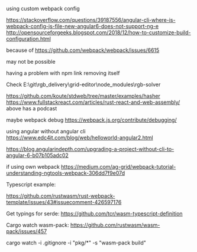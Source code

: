using custom webpack config

https://stackoverflow.com/questions/39187556/angular-cli-where-is-webpack-config-js-file-new-angular6-does-not-support-ng-e
http://opensourceforgeeks.blogspot.com/2018/12/how-to-customize-build-configuration.html

because of 
https://github.com/webpack/webpack/issues/6615

may not be possible

having a problem with npm link removing itself

Check E:\git\rgb_delivery\grid-editor\node_modules\rgb-solver



https://github.com/koute/stdweb/tree/master/examples/hasher
https://www.fullstackreact.com/articles/rust-react-and-web-assembly/
above has a podcast



maybe webpack debug
https://webpack.js.org/contribute/debugging/



using angular without angular cli 
https://www.edc4it.com/blog/web/helloworld-angular2.html

https://blog.angularindepth.com/upgrading-a-project-without-cli-to-angular-6-b07b105adc02


if using own webpack
https://medium.com/ag-grid/webpack-tutorial-understanding-ngtools-webpack-306dd7f9e07d



Typescript example:

https://github.com/rustwasm/rust-webpack-template/issues/43#issuecomment-426597176


Get typings for serde:
https://github.com/tcr/wasm-typescript-definition



Cargo watch wasm-pack:
https://github.com/rustwasm/wasm-pack/issues/457

cargo watch -i .gitignore -i "pkg/*" -s "wasm-pack build"

